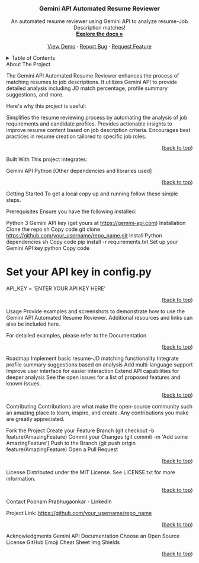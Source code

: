 <!-- Improved compatibility of back to top link: See: https://github.com/othneildrew/Best-README-Template/pull/73 -->
<a name="readme-top"></a>

<!--
*** Thanks for checking out the Gemini API Automated Resume Reviewer. If you have a suggestion
*** that would make this better, please fork the repo and create a pull request
*** or simply open an issue with the tag "enhancement".
*** Don't forget to give the project a star if you find it useful!
*** Thanks again! Now go create something AMAZING! :D
-->
<!-- PROJECT SHIELDS -->
<!--
*** Using markdown "reference style" links for readability.
*** Reference links are enclosed in brackets [ ] instead of parentheses ( ).
*** See the bottom of this document for the declaration of the reference variables
*** for contributors-url, forks-url, etc. This is an optional, concise syntax you may use.
*** https://www.markdownguide.org/basic-syntax/#reference-style-links
-->







<!-- PROJECT LOGO -->
<br />
<div align="center">
  <h3 align="center">Gemini API Automated Resume Reviewer</h3>
  <p align="center">
    An automated resume reviewer using Gemini API to analyze resume-Job Description matches!
    <br />
    <a href="https://github.com/your_username/repo_name"><strong>Explore the docs »</strong></a>
    <br />
    <br />
    <a href="https://github.com/your_username/repo_name">View Demo</a>
    ·
    <a href="https://github.com/your_username/repo_name/issues">Report Bug</a>
    ·
    <a href="https://github.com/your_username/repo_name/issues">Request Feature</a>
  </p>
</div>
<!-- TABLE OF CONTENTS -->
<details>
  <summary>Table of Contents</summary>
  <ol>
    <li>
      <a href="#about-the-project">About The Project</a>
      <ul>
        <li><a href="#built-with">Built With</a></li>
      </ul>
    </li>
    <li>
      <a href="#getting-started">Getting Started</a>
      <ul>
        <li><a href="#prerequisites">Prerequisites</a></li>
        <li><a href="#installation">Installation</a></li>
      </ul>
    </li>
    <li><a href="#usage">Usage</a></li>
    <li><a href="#roadmap">Roadmap</a></li>
    <li><a href="#contributing">Contributing</a></li>
    <li><a href="#license">License</a></li>
    <li><a href="#contact">Contact</a></li>
    <li><a href="#acknowledgments">Acknowledgments</a></li>
  </ol>
</details>
<!-- ABOUT THE PROJECT -->
About The Project


The Gemini API Automated Resume Reviewer enhances the process of matching resumes to job descriptions. It utilizes Gemini API to provide detailed analysis including JD match percentage, profile summary suggestions, and more.

Here's why this project is useful:

Simplifies the resume reviewing process by automating the analysis of job requirements and candidate profiles.
Provides actionable insights to improve resume content based on job description criteria.
Encourages best practices in resume creation tailored to specific job roles.
<p align="right">(<a href="#readme-top">back to top</a>)</p>
Built With
This project integrates:

Gemini API
Python
[Other dependencies and libraries used]
<p align="right">(<a href="#readme-top">back to top</a>)</p>
<!-- GETTING STARTED -->
Getting Started
To get a local copy up and running follow these simple steps.

Prerequisites
Ensure you have the following installed:

Python 3
Gemini API key (get yours at https://gemini-api.com)
Installation
Clone the repo
sh
Copy code
git clone https://github.com/your_username/repo_name.git
Install Python dependencies
sh
Copy code
pip install -r requirements.txt
Set up your Gemini API key
python
Copy code
# Set your API key in config.py
API_KEY = 'ENTER YOUR API KEY HERE'
<p align="right">(<a href="#readme-top">back to top</a>)</p>
<!-- USAGE -->
Usage
Provide examples and screenshots to demonstrate how to use the Gemini API Automated Resume Reviewer. Additional resources and links can also be included here.

For detailed examples, please refer to the Documentation

<p align="right">(<a href="#readme-top">back to top</a>)</p>
<!-- ROADMAP -->
Roadmap
 Implement basic resume-JD matching functionality
 Integrate profile summary suggestions based on analysis
 Add multi-language support
 Improve user interface for easier interaction
 Extend API capabilities for deeper analysis
See the open issues for a list of proposed features and known issues.

<p align="right">(<a href="#readme-top">back to top</a>)</p>
<!-- CONTRIBUTING -->
Contributing
Contributions are what make the open-source community such an amazing place to learn, inspire, and create. Any contributions you make are greatly appreciated.

Fork the Project
Create your Feature Branch (git checkout -b feature/AmazingFeature)
Commit your Changes (git commit -m 'Add some AmazingFeature')
Push to the Branch (git push origin feature/AmazingFeature)
Open a Pull Request
<p align="right">(<a href="#readme-top">back to top</a>)</p>
<!-- LICENSE -->
License
Distributed under the MIT License. See LICENSE.txt for more information.

<p align="right">(<a href="#readme-top">back to top</a>)</p>
<!-- CONTACT -->
Contact
Poonam Prabhugaonkar - LinkedIn

Project Link: https://github.com/your_username/repo_name

<p align="right">(<a href="#readme-top">back to top</a>)</p>
<!-- ACKNOWLEDGMENTS -->
Acknowledgments
Gemini API Documentation
Choose an Open Source License
GitHub Emoji Cheat Sheet
Img Shields
<p align="right">(<a href="#readme-top">back to top</a>)</p>
<!-- MARKDOWN LINKS & IMAGES -->
<!-- https://www.markdownguide.org/basic-syntax/#reference-style-links -->
